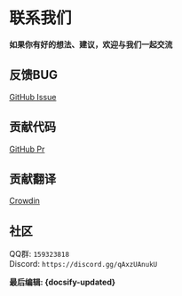 # 联系我们
**如果你有好的想法、建议，欢迎与我们一起交流**

## 反馈BUG
[GitHub Issue](https://github.com/DongShaoNB/BedrockPlayerSupport/issues)
## 贡献代码
[GitHub Pr](https://github.com/DongShaoNB/BedrockPlayerSupport/pulls)
## 贡献翻译
[Crowdin](https://zh.crowdin.com/project/mcbps)
## 社区
QQ群: `159323818`  
Discord: `https://discord.gg/qAxzUAnukU`

**最后编辑: {docsify-updated}**